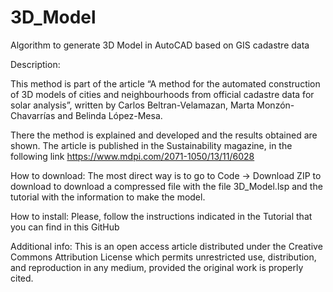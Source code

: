 # 3D_Model
Algorithm to generate 3D Model in AutoCAD based on GIS cadastre data

Description:

This method is part of the article “A method for the automated construction of 3D models of cities and neighbourhoods from official cadastre data for solar analysis”, written by Carlos Beltran-Velamazan, Marta Monzón-Chavarrías and Belinda López-Mesa.

There the method is explained and developed and the results obtained are shown. The article is published in the Sustainability magazine, in the following link
https://www.mdpi.com/2071-1050/13/11/6028

How to download: The most direct way is to go to Code -> Download ZIP to download to download a compressed file with the file 3D_Model.lsp and the tutorial with the information to make the model.

How to install: Please, follow the instructions indicated in the Tutorial that you can find in this GitHub

Additional info: This is an open access article distributed under the Creative Commons Attribution License which permits unrestricted use, distribution, and reproduction in any medium, provided the original work is properly cited.
